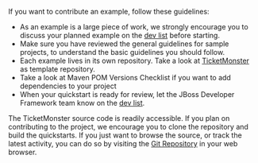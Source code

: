 ---
---
If you want to contribute an example, follow these guidelines:

* As an example is a large piece of work, we strongly encourage you to discuss your planned example on the [dev list](#{site.base_url}/forums/jdf-dev) before starting.
* Make sure you have reviewed the general guidelines for sample projects, to understand the basic guidelines you should follow.
* Each example lives in its own repository. Take a look at [TicketMonster](https://github.com/jboss-jdf/ticket-monster) as template repository.
* Take a look at Maven POM Versions Checklist if you want to add dependencies to your project
* When your quickstart is ready for review, let the JBoss Developer Framework team know on the [dev list](#{site.base_url}/forums/jdf-dev).

The TicketMonster source code is readily accessible. If you plan on contributing to the project, we encourage you to clone the repository and build the quickstarts. If you just want to browse the source, or track the latest activity, you can do so by visiting the [Git Repository](http://github.com/jboss-jdf/ticket-monster) in your web browser.


